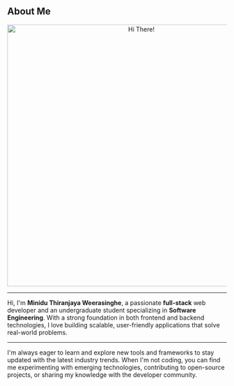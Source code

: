 ## About Me

<div align="center">
  <img src="https://user-images.githubusercontent.com/74038190/212749447-bfb7e725-6987-49d9-ae85-2015e3e7cc41.gif" alt="Hi There!" width="600" />
</div>

---

Hi, I'm **Minidu Thiranjaya Weerasinghe**, a passionate **full-stack** web developer and an undergraduate student specializing in **Software Engineering**. With a strong foundation in both frontend and backend technologies, I love building scalable, user-friendly applications that solve real-world problems.

---

I'm always eager to learn and explore new tools and frameworks to stay updated with the latest industry trends. When I'm not coding, you can find me experimenting with emerging technologies, contributing to open-source projects, or sharing my knowledge with the developer community.
